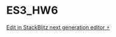 # ES3_HW6

[Edit in StackBlitz next generation editor ⚡️](https://stackblitz.com/~/github.com/shivamlife/ES3_HW6)